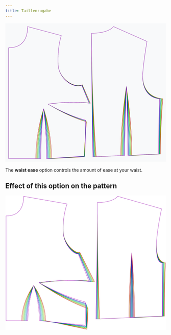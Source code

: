 ```yaml
---
title: Taillenzugabe
---
```


![The effect of the waist ease option on the pattern](sample.png)

The **waist ease** option controls the amount of ease at your waist.


## Effect of this option on the pattern
![This image shows the effect of this option by superimposing several variants that have a different value for this option](bella_waistease_sample.svg "Effect of this option on the pattern")